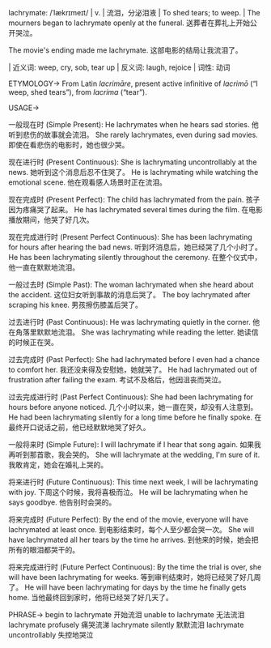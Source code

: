 lachrymate: /ˈlækrɪmeɪt/ | v. | 流泪，分泌泪液 | To shed tears; to weep. |  The mourners began to lachrymate openly at the funeral. 送葬者在葬礼上开始公开哭泣。

The movie's ending made me lachrymate.  这部电影的结局让我流泪了。

| 近义词: weep, cry, sob, tear up | 反义词: laugh, rejoice | 词性: 动词

ETYMOLOGY->
From Latin *lacrimāre*, present active infinitive of *lacrimō* (“I weep, shed tears”), from *lacrima* (“tear”).

USAGE->

一般现在时 (Simple Present):
He lachrymates when he hears sad stories.  他听到悲伤的故事就会流泪。
She rarely lachrymates, even during sad movies. 即使在看悲伤的电影时，她也很少哭。


现在进行时 (Present Continuous):
She is lachrymating uncontrollably at the news. 她听到这个消息后忍不住哭了。
He is lachrymating while watching the emotional scene. 他在观看感人场景时正在流泪。


现在完成时 (Present Perfect):
The child has lachrymated from the pain. 孩子因为疼痛哭了起来。
He has lachrymated several times during the film. 在电影播放期间，他哭了好几次。


现在完成进行时 (Present Perfect Continuous):
She has been lachrymating for hours after hearing the bad news.  听到坏消息后，她已经哭了几个小时了。
He has been lachrymating silently throughout the ceremony.  在整个仪式中，他一直在默默地流泪。


一般过去时 (Simple Past):
The woman lachrymated when she heard about the accident.  这位妇女听到事故的消息后哭了。
The boy lachrymated after scraping his knee.  男孩擦伤膝盖后哭了。


过去进行时 (Past Continuous):
He was lachrymating quietly in the corner. 他在角落里默默地流泪。
She was lachrymating while reading the letter.  她读信的时候正在哭。


过去完成时 (Past Perfect):
She had lachrymated before I even had a chance to comfort her.  我还没来得及安慰她，她就哭了。
He had lachrymated out of frustration after failing the exam.  考试不及格后，他因沮丧而哭泣。


过去完成进行时 (Past Perfect Continuous):
She had been lachrymating for hours before anyone noticed.  几个小时以来，她一直在哭，却没有人注意到。
He had been lachrymating silently for a long time before he finally spoke.  在最终开口说话之前，他已经默默地哭了好久。


一般将来时 (Simple Future):
I will lachrymate if I hear that song again.  如果我再听到那首歌，我会哭的。
She will lachrymate at the wedding, I'm sure of it. 我敢肯定，她会在婚礼上哭的。


将来进行时 (Future Continuous):
This time next week, I will be lachrymating with joy. 下周这个时候，我将喜极而泣。
He will be lachrymating when he says goodbye.  他告别时会哭的。


将来完成时 (Future Perfect):
By the end of the movie, everyone will have lachrymated at least once.  到电影结束时，每个人至少都会哭一次。
She will have lachrymated all her tears by the time he arrives.  到他来的时候，她会把所有的眼泪都哭干的。


将来完成进行时 (Future Perfect Continuous):
By the time the trial is over, she will have been lachrymating for weeks.  等到审判结束时，她将已经哭了好几周了。
He will have been lachrymating for days by the time he finally gets home.  当他最终回到家时，他将已经哭了好几天了。


PHRASE->
begin to lachrymate 开始流泪
unable to lachrymate 无法流泪
lachrymate profusely  痛哭流涕
lachrymate silently  默默流泪
lachrymate uncontrollably  失控地哭泣
